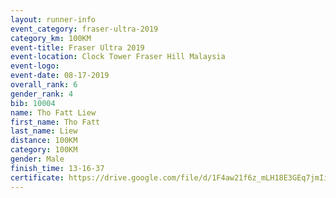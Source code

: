 ```yaml
---
layout: runner-info 
event_category: fraser-ultra-2019 
category_km: 100KM 
event-title: Fraser Ultra 2019 
event-location: Clock Tower Fraser Hill Malaysia 
event-logo: 
event-date: 08-17-2019 
overall_rank: 6
gender_rank: 4
bib: 10004
name: Tho Fatt Liew
first_name: Tho Fatt
last_name: Liew
distance: 100KM
category: 100KM
gender: Male
finish_time: 13-16-37
certificate: https://drive.google.com/file/d/1F4aw21f6z_mLH18E3GEq7jmIiG_cL6G-/view?usp=sharing
---
```

